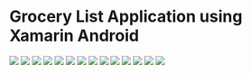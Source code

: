 # Grocery List Application using Xamarin Android

<img src="ScreenShot/Capture.PNG">
<img src="ScreenShot/1.PNG">
<img src="ScreenShot/2.PNG">
<img src="ScreenShot/3.PNG">
<img src="ScreenShot/a.PNG">
<img src="ScreenShot/b.PNG">
<img src="ScreenShot/Capture1.PNG">
<img src="ScreenShot/Capture2.PNG">
<img src="ScreenShot/Capture3.PNG">
<img src="ScreenShot/Capture4.PNG">
<img src="ScreenShot/i.PNG">
<img src="ScreenShot/n.PNG">
<img src="ScreenShot/o.PNG">
<img src="ScreenShot/p.PNG">

